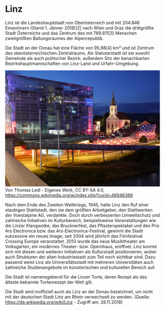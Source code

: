 #  Linz
Linz ist die Landeshauptstadt von Oberösterreich und mit 204.846 Einwohnern (Stand 1. Jänner 2018)[2] nach Wien und Graz die drittgrößte Stadt Österreichs und das Zentrum des mit 789.811[3] Menschen zweitgrößten Ballungsraumes der Alpenrepublik.

Die Stadt an der Donau hat eine Fläche von 95,98[4] km² und ist Zentrum des oberösterreichischen Zentralraums. Als Statutarstadt ist sie sowohl Gemeinde als auch politischer Bezirk; außerdem Sitz der benachbarten Bezirkshauptmannschaften von Linz-Land und Urfahr-Umgebung.

![Bild von Linz](Linz.jpg)
Von Thomas Ledl - Eigenes Werk, CC BY-SA 4.0, https://commons.wikimedia.org/w/index.php?curid=48946389

Nach dem Ende des Zweiten Weltkriegs, 1945, hatte Linz den Ruf einer staubigen Stahlstadt, den sie dem größten Arbeitgeber, den Stahlwerken der Voestalpine AG, verdankte. Doch durch verbesserten Umweltschutz und zahlreiche Initiativen im Kulturbereich, beispielsweise Veranstaltungen wie die Linzer Klangwolke, das Brucknerfest, das Pflasterspektakel und den Prix Ars Electronica bzw. das Ars-Electronica-Festival, gewinnt die Stadt sukzessive ein neues Image; seit 2004 wird jährlich das Filmfestival Crossing Europe veranstaltet. 2013 wurde das neue Musiktheater am Volksgarten, ein modernes Theater- bzw. Opernhaus, eröffnet. Linz konnte sich mit diesen und weiteren Initiativen als Kulturstadt positionieren, wobei auch Strukturen der alten Industriestadt zum Teil noch sichtbar sind. Dazu passend weist Linz als Universitätsstadt mit mehreren Universitäten auch zahlreiche Studienangebote im künstlerischen und kulturellen Bereich auf.

Die Stadt ist namensgebend für die Linzer Torte, deren Rezept als das älteste bekannte Tortenrezept der Welt gilt.

Die Stadt wird inoffiziell auch als Linz an der Donau bezeichnet, um nicht mit der deutschen Stadt Linz am Rhein verwechselt zu werden.
(Quelle: https://de.wikipedia.org/wiki/Linz - Zugriff am: 28.11.2018)
